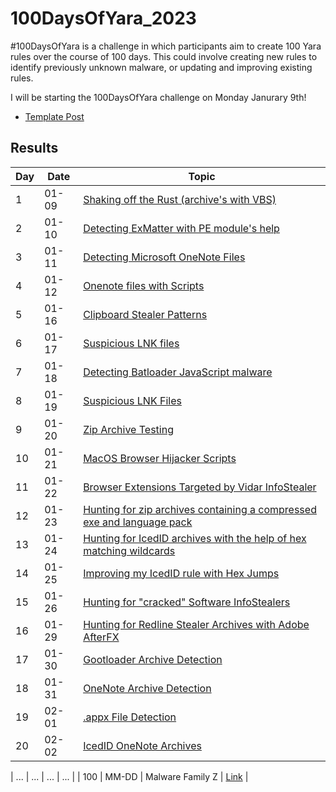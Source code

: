 # 100DaysOfYara_2023
#100DaysOfYara is a challenge in which participants aim to create 100 Yara rules over the course of 100 days. This could involve creating new rules to identify previously unknown malware, or updating and improving existing rules.

I will be starting the 100DaysOfYara challenge on Monday Janurary 9th!

- [Template Post](https://github.com/colincowie/100DaysOfYara_2023/blob/main/Template/000.md)


## Results 

| Day | Date       | Topic                           | 
|-----|------------|--------------------------------|
| 1   | 01-09 | [Shaking off the Rust (archive's with VBS)](https://github.com/colincowie/100DaysOfYara_2023/blob/main/January/001.md) |  
| 2   | 01-10 | [Detecting ExMatter with PE module's help](https://github.com/colincowie/100DaysOfYara_2023/blob/main/January/002/002.yar) | 
| 3   | 01-11 | [Detecting Microsoft OneNote Files](https://github.com/colincowie/100DaysOfYara_2023/blob/main/January/003/003.yar)          |
| 4   | 01-12 | [Onenote files with Scripts](https://github.com/colincowie/100DaysOfYara_2023/blob/main/January/004/004.yar)   |
| 5   | 01-16 | [Clipboard Stealer Patterns](https://github.com/colincowie/100DaysOfYara_2023/blob/main/January/005/005.yar)   |
| 6 | 01-17 | [Suspicious LNK files](https://github.com/colincowie/100DaysOfYara_2023/blob/main/January/006/006.md)
| 7 | 01-18 | [Detecting Batloader JavaScript  malware](https://github.com/colincowie/100DaysOfYara_2023/blob/main/January/007/007.md)
| 8 | 01-19 | [Suspicious LNK Files](https://github.com/colincowie/100DaysOfYara_2023/blob/main/January/008/008.md)
| 9 | 01-20 | [Zip Archive Testing](https://github.com/colincowie/100DaysOfYara_2023/blob/main/January/009/009.md)
| 10 | 01-21 | [MacOS Browser Hijacker Scripts](https://github.com/colincowie/100DaysOfYara_2023/blob/main/January/010/010.md)
 | 11 | 01-22 | [Browser Extensions Targeted by Vidar InfoStealer](https://github.com/colincowie/100DaysOfYara_2023/blob/main/January/011/011.md)
| 12 | 01-23 |  [Hunting for zip archives containing a compressed exe and language pack](https://github.com/colincowie/100DaysOfYara_2023/blob/main/January/012/012.md)
| 13 | 01-24 |  [Hunting for IcedID archives with the help of hex matching wildcards](https://github.com/colincowie/100DaysOfYara_2023/blob/main/January/013/013.md)
| 14 | 01-25 |  [Improving my IcedID rule with Hex Jumps](https://github.com/colincowie/100DaysOfYara_2023/blob/main/January/014/014.md)
| 15 | 01-26 |  [Hunting for "cracked" Software InfoStealers](https://github.com/colincowie/100DaysOfYara_2023/blob/main/January/015/015.md)
| 16 | 01-29 | [Hunting for Redline Stealer Archives with Adobe AfterFX](https://github.com/colincowie/100DaysOfYara_2023/blob/main/January/016/016.md)
| 17 | 01-30 | [Gootloader Archive Detection](https://github.com/colincowie/100DaysOfYara_2023/blob/main/January/017/017.md)
| 18 | 01-31 | [OneNote Archive Detection](https://github.com/colincowie/100DaysOfYara_2023/blob/main/January/018/018.md)
| 19 | 02-01 | [.appx File Detection](https://github.com/colincowie/100DaysOfYara_2023/blob/main/January/019/019.md)
| 20 | 02-02 | [IcedID OneNote Archives](https://github.com/colincowie/100DaysOfYara_2023/blob/main/January/020/020.md)

| ... | ...        | ...                            | ...                               |
| 100 | MM-DD | Malware Family Z               | [Link](url)          |
